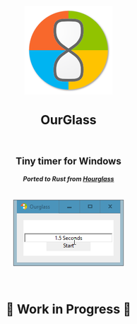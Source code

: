 <h1 align="center">
  <img src="logo.png" width="200" height="auto" alt="OurGlass"/>
  <br/><br/>
  OurGlass
  <br/>
  <br/>
</h1>

<h2 align="center">Tiny timer for Windows</h2>
<h5 align="center">
  <i>Ported to Rust from <a href="https://github.com/dziemborowicz/hourglass">Hourglass</a></i>
</h5>

<h1 align="center">
  <img src="screenshot.gif" alt="screenshot" /></a><br/><br/>
</h1>

<h1 align="center">
  🚧 Work in Progress 🚧</a>
</h1>

